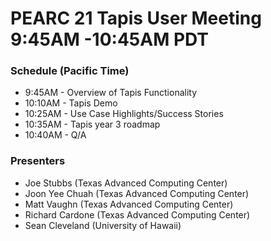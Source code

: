 # PEARC 21 Tapis User Meeting 9:45AM -10:45AM PDT

### Schedule (Pacific Time)
* 9:45AM  - Overview of Tapis Functionality
* 10:10AM - Tapis Demo
* 10:25AM - Use Case Highlights/Success Stories
* 10:35AM - Tapis year 3 roadmap
* 10:40AM - Q/A



### Presenters
* Joe Stubbs (Texas Advanced Computing Center)
* Joon Yee Chuah (Texas Advanced Computing Center)
* Matt Vaughn  (Texas Advanced Computing Center)
* Richard Cardone (Texas Advanced Computing Center)
* Sean Cleveland (University of Hawaii)



